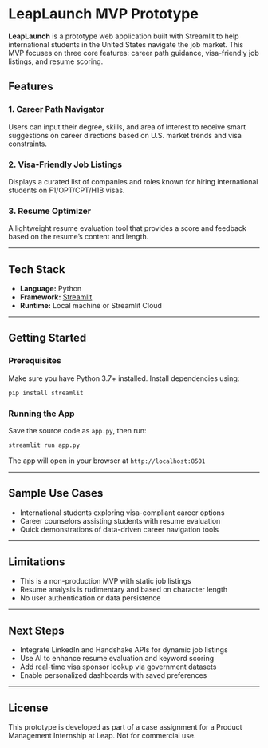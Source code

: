 
# LeapLaunch MVP Prototype

**LeapLaunch** is a prototype web application built with Streamlit to help international students in the United States navigate the job market. This MVP focuses on three core features: career path guidance, visa-friendly job listings, and resume scoring.

## Features

### 1. Career Path Navigator

Users can input their degree, skills, and area of interest to receive smart suggestions on career directions based on U.S. market trends and visa constraints.

### 2. Visa-Friendly Job Listings

Displays a curated list of companies and roles known for hiring international students on F1/OPT/CPT/H1B visas.

### 3. Resume Optimizer

A lightweight resume evaluation tool that provides a score and feedback based on the resume’s content and length.

---

## Tech Stack

* **Language:** Python
* **Framework:** [Streamlit](https://streamlit.io)
* **Runtime:** Local machine or Streamlit Cloud

---

## Getting Started

### Prerequisites

Make sure you have Python 3.7+ installed. Install dependencies using:

```bash
pip install streamlit
```

### Running the App

Save the source code as `app.py`, then run:

```bash
streamlit run app.py
```

The app will open in your browser at `http://localhost:8501`

---

## Sample Use Cases

* International students exploring visa-compliant career options
* Career counselors assisting students with resume evaluation
* Quick demonstrations of data-driven career navigation tools

---

## Limitations

* This is a non-production MVP with static job listings
* Resume analysis is rudimentary and based on character length
* No user authentication or data persistence

---

## Next Steps

* Integrate LinkedIn and Handshake APIs for dynamic job listings
* Use AI to enhance resume evaluation and keyword scoring
* Add real-time visa sponsor lookup via government datasets
* Enable personalized dashboards with saved preferences

---

## License

This prototype is developed as part of a case assignment for a Product Management Internship at Leap. Not for commercial use.

